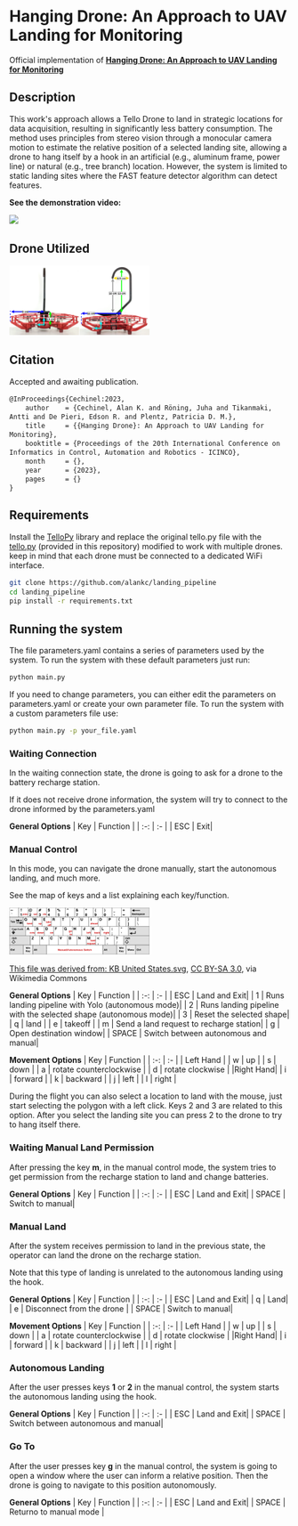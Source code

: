 # Hanging Drone: An Approach to UAV Landing for Monitoring
Official implementation of **[Hanging Drone: An Approach to UAV Landing for Monitoring]()**

## Description

This work's approach allows a Tello Drone to land in strategic locations for data acquisition, resulting in significantly less battery consumption. The method uses principles from stereo vision through a monocular camera motion to estimate the relative position of a selected landing site, allowing a drone to hang itself by a hook in an artificial (e.g., aluminum frame, power line) or natural (e.g., tree branch) location. However, the system is limited to static landing sites where the FAST feature detector algorithm can detect features.

**See the demonstration video:**

<!---->
[<img src="https://img.youtube.com/vi/-aCFcoKEJI8/maxresdefault.jpg" width="50%">](https://youtu.be/-aCFcoKEJI8)

## Drone Utilized

<img src="drone/drone_image.png" width="50%">

## Citation

Accepted and awaiting publication.
```
@InProceedings{Cechinel:2023,
    author    = {Cechinel, Alan K. and Röning, Juha and Tikanmaki, Antti and De Pieri, Edson R. and Plentz, Patricia D. M.},
    title     = {{Hanging Drone}: An Approach to UAV Landing for Monitoring},
    booktitle = {Proceedings of the 20th International Conference on Informatics in Control, Automation and Robotics - ICINCO},
    month     = {},
    year      = {2023},
    pages     = {}
}
```

## Requirements

Install the [TelloPy](https://github.com/hanyazou/TelloPy) library and replace the original tello.py file with the [tello.py](extra/tello.py) (provided in this repository) modified to work with multiple drones. keep in mind that each drone must be connected to a dedicated WiFi interface.


```bash
git clone https://github.com/alankc/landing_pipeline
cd landing_pipeline
pip install -r requirements.txt
```

## Running the system

The file parameters.yaml contains a series of parameters used by the system. To run the system with these default parameters just run:

```bash
python main.py
```

If you need to change parameters, you can either edit the parameters on parameters.yaml or create your own parameter file.
To run the system with a custom parameters file use:

```bash
python main.py -p your_file.yaml
```


### Waiting Connection
In the waiting connection state, the drone is going to ask for a drone to the battery recharge station.

If it does not receive drone information, the system will try to connect to the drone informed by the parameters.yaml

**General Options**
| Key | Function |
| :-: | :- |
| ESC | Exit|

### Manual Control

In this mode, you can navigate the drone manually, start the autonomous landing, and much more.

See the map of keys and a list explaining each key/function.

<img src="drone/keyboard.png" width="50%">

<a href="https://commons.wikimedia.org/wiki/File:KB_United_States-NoAltGr.svg">This file was derived from: KB United States.svg</a>, <a href="http://creativecommons.org/licenses/by-sa/3.0/">CC BY-SA 3.0</a>, via Wikimedia Commons

**General Options**
| Key | Function |
| :-: | :- |
| ESC | Land and Exit|
| 1 | Runs landing pipeline with Yolo (autonomous mode)|
| 2 | Runs landing pipeline with the selected shape (autonomous mode)|
| 3 | Reset the selected shape|
| q | land |
| e | takeoff |
| m | Send a land request to recharge station|
| g | Open destination window|
| SPACE | Switch between autonomous and manual|

**Movement Options**
| Key | Function |
| :-: | :- |
| Left Hand |
| w | up |
| s | down |
| a | rotate counterclockwise |
| d | rotate clockwise |
|Right Hand|
| i | forward |
| k | backward |
| j | left |
| l | right |

During the flight you can also select a location to land with the mouse, just start selecting the polygon with a left click.
Keys 2 and 3 are related to this option. After you select the landing site you can press 2 to the drone to try to hang itself there.

### Waiting Manual Land Permission

After pressing the key **m**, in the manual control mode, the system tries to get permission from the recharge station to land and change batteries.

**General Options**
| Key | Function |
| :-: | :- |
| ESC | Land and Exit|
| SPACE | Switch to manual|

### Manual Land

After the system receives permission to land in the previous state, the operator can land the drone on the recharge station.

Note that this type of landing is unrelated to the autonomous landing using the hook.

**General Options**
| Key | Function |
| :-: | :- |
| ESC | Land and Exit|
| q | Land|
| e | Disconnect from the drone |
| SPACE | Switch to manual|

**Movement Options**
| Key | Function |
| :-: | :- |
| Left Hand |
| w | up |
| s | down |
| a | rotate counterclockwise |
| d | rotate clockwise |
|Right Hand|
| i | forward |
| k | backward |
| j | left |
| l | right |

### Autonomous Landing

After the user presses keys **1** or **2** in the manual control, the system starts the autonomous landing using the hook.

**General Options**
| Key | Function |
| :-: | :- |
| ESC | Land and Exit|
| SPACE | Switch between autonomous and manual|

### Go To

After the user presses key **g** in the manual control, the system is going to open a window where the user can inform a relative position. Then the drone is going to navigate to this position autonomously.

**General Options**
| Key | Function |
| :-: | :- |
| ESC | Land and Exit|
| SPACE | Returno to manual mode |
